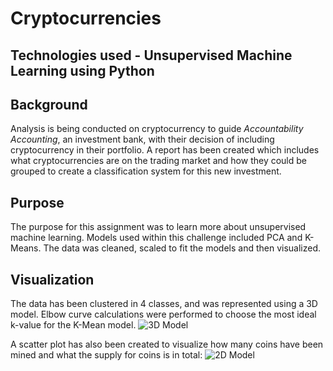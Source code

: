 # Cryptocurrencies

## Technologies used - Unsupervised Machine Learning using Python

## Background
Analysis is being conducted on cryptocurrency to guide *Accountability Accounting*, an investment bank, with their decision of including cryptocurrency in their portfolio. A report has been created which includes what cryptocurrencies are on the trading market and how they could be grouped to create a classification system for this new investment.

## Purpose 
The purpose for this assignment was to learn more about unsupervised machine learning. Models used within this challenge included PCA and K-Means. The data was cleaned, scaled to fit the models and then visualized. 

## Visualization
The data has been clustered in 4 classes, and was represented using a 3D model. Elbow curve calculations were performed to choose the most ideal k-value for the K-Mean model. 
![3D Model](images/3D_model)

A scatter plot has also been created to visualize how many coins have been mined and what the supply for coins is in total:
![2D Model](images/2D)
